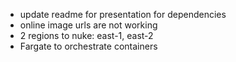 - update readme for presentation for dependencies
- online image urls are not working
- 2 regions to nuke: east-1, east-2
- Fargate to orchestrate containers